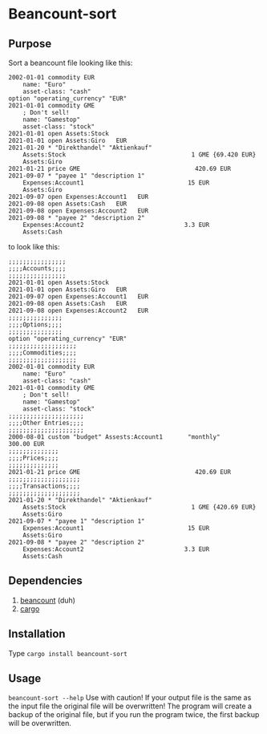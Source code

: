 # Beancount-sort
## Purpose
Sort a beancount file looking like this:
~~~ ledger
2002-01-01 commodity EUR
    name: "Euro"
    asset-class: "cash"
option "operating_currency" "EUR"
2021-01-01 commodity GME
    ; Don't sell!
    name: "Gamestop"
    asset-class: "stock"
2021-01-01 open Assets:Stock
2021-01-01 open Assets:Giro   EUR
2021-01-20 * "Direkthandel" "Aktienkauf"
    Assets:Stock                                   1 GME {69.420 EUR}
    Assets:Giro
2021-01-21 price GME                                420.69 EUR
2021-09-07 * "payee 1" "description 1"
    Expenses:Account1                             15 EUR
    Assets:Giro
2021-09-07 open Expenses:Account1   EUR
2021-09-08 open Assets:Cash   EUR
2021-09-08 open Expenses:Account2   EUR
2021-09-08 * "payee 2" "description 2"
    Expenses:Account2                            3.3 EUR
    Assets:Cash
~~~
to look like this:
~~~ ledger
;;;;;;;;;;;;;;;;
;;;;Accounts;;;;
;;;;;;;;;;;;;;;;
2021-01-01 open Assets:Stock
2021-01-01 open Assets:Giro   EUR
2021-09-07 open Expenses:Account1   EUR
2021-09-08 open Assets:Cash   EUR
2021-09-08 open Expenses:Account2   EUR
;;;;;;;;;;;;;;;
;;;;Options;;;;
;;;;;;;;;;;;;;;
option "operating_currency" "EUR"
;;;;;;;;;;;;;;;;;;;
;;;;Commodities;;;;
;;;;;;;;;;;;;;;;;;;
2002-01-01 commodity EUR
    name: "Euro"
    asset-class: "cash"
2021-01-01 commodity GME
    ; Don't sell!
    name: "Gamestop"
    asset-class: "stock"
;;;;;;;;;;;;;;;;;;;;;
;;;;Other Entries;;;;
;;;;;;;;;;;;;;;;;;;;;
2000-08-01 custom "budget" Assests:Account1       "monthly"         300.00 EUR
;;;;;;;;;;;;;;
;;;;Prices;;;;
;;;;;;;;;;;;;;
2021-01-21 price GME                                420.69 EUR
;;;;;;;;;;;;;;;;;;;;
;;;;Transactions;;;;
;;;;;;;;;;;;;;;;;;;;
2021-01-20 * "Direkthandel" "Aktienkauf"
    Assets:Stock                                   1 GME {420.69 EUR}
    Assets:Giro
2021-09-07 * "payee 1" "description 1"
    Expenses:Account1                             15 EUR
    Assets:Giro
2021-09-08 * "payee 2" "description 2"
    Expenses:Account2                            3.3 EUR
    Assets:Cash
~~~

## Dependencies
1. [beancount](https://beancount.github.io/docs/) (duh)
2. [cargo](https://doc.rust-lang.org/cargo/getting-started/installation.html)
## Installation
Type `cargo install beancount-sort`
## Usage
`beancount-sort --help`
Use with caution! If your output file is the same as the input file the original file will be overwritten!
The program will create a backup of the original file, but if you run the program twice, the first backup will be overwritten.
